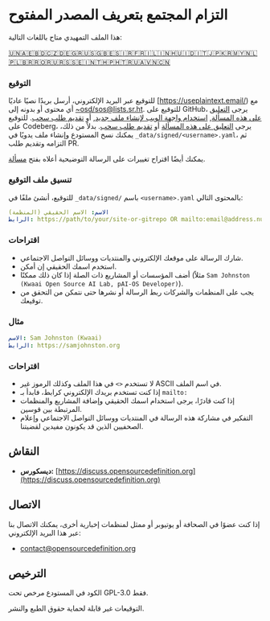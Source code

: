 # التزام المجتمع بتعريف المصدر المفتوح

هذا الملف التمهيدي متاح باللغات التالية:
<!-- TRANSLATIONS_START -->
[🇺🇳](README.md)[🇦🇪](README-ar-AE.md)[🇧🇩](README-bn-BD.md)[🇨🇿](README-cs-CZ.md)[🇩🇪](README-de-DE.md)[🇬🇷](README-el-GR.md)[🇺🇸](README-en-US.md)[🇬🇧](README-en-GB.md)[🇪🇸](README-es-ES.md)[🇮🇷](README-fa-IR.md)[🇫🇷](README-fr-FR.md)[🇮🇱](README-he-IL.md)[🇮🇳](README-hi-IN.md)[🇭🇺](README-hu-HU.md)[🇮🇩](README-id-ID.md)[🇮🇹](README-it-IT.md)[🇯🇵](README-ja-JP.md)[🇰🇷](README-ko-KR.md)[🇲🇾](README-ms-MY.md)[🇳🇱](README-nl-NL.md)[🇵🇱](README-pl-PL.md)[🇧🇷](README-pt-BR.md)[🇷🇴](README-ro-RO.md)[🇷🇺](README-ru-RU.md)[🇷🇸](README-sr-RS.md)[🇸🇪](README-sv-SE.md)[🇮🇳](README-ta-IN.md)[🇹🇭](README-th-TH.md)[🇵🇭](README-tl-PH.md)[🇹🇷](README-tr-TR.md)[🇺🇦](README-uk-UA.md)[🇻🇳](README-vi-VN.md)[🇨🇳](README-zh-CN.md)
<!-- TRANSLATIONS_END -->

### التوقيع

للتوقيع عبر البريد الإلكتروني، أرسل بريدًا نصيًا عاديًا [https://useplaintext.email/) مع أي محتوى أو بدونه إلى [~osd/sos@lists.sr.ht](mailto:~osd/sos@lists.sr.ht).
للتوقيع على GitHub، يرجى [التعليق على هذه المسألة](https://github.com/OpenSourceDefinition/sos/issues/1), [استخدام واجهة الويب لإنشاء ملف جديد](https://github.com/OpenSourceDefinition/sos/new/main/_data/signed), أو [تقديم طلب سحب](https://github.com/OpenSourceDefinition/sos/pulls).
للتوقيع على Codeberg، يرجى [التعليق على هذه المسألة](https://codeberg.org/osd/sos/issues/1) أو [تقديم طلب سحب](https://codeberg.org/osd/sos/pulls).
بدلاً من ذلك، يمكنك نسخ المستودع وإنشاء ملف يدويًا في `_data/signed/<username>.yaml`، ثم التزامه وتقديم طلب PR.

يمكنك أيضًا اقتراح تغييرات على الرسالة التوضيحية أعلاه بفتح [مسألة](https://codeberg.org/osd/sos/issues).

### تنسيق ملف التوقيع

للتوقيع، أنشئ ملفًا في `_data/signed/` باسم `<username>.yaml` بالمحتوى التالي:

```yaml
الاسم: الاسم الحقيقي (المنظمة)
الرابط: https://path/to/your/site-or-gitrepo OR mailto:email@address.nul
```

### اقتراحات
- شارك الرسالة على موقعك الإلكتروني والمنتديات ووسائل التواصل الاجتماعي.
- استخدم اسمك الحقيقي إن أمكن.
- أضف المؤسسات أو المشاريع ذات الصلة إذا كان ذلك ممكنًا (مثلاً `Sam Johnston (Kwaai Open Source AI Lab, pAI-OS Developer)`).
- يجب على المنظمات والشركات ربط الرسالة أو نشرها حتى نتمكن من التحقق من توقيعك.

### مثال

```yaml
الاسم: Sam Johnston (Kwaai)
الرابط: https://samjohnston.org
```

### اقتراحات

- لا تستخدم `<>` في هذا الملف وكذلك الرموز غير ASCII في اسم الملف.
- إذا كنت تستخدم بريدك الإلكتروني كرابط، فابدأ بـ `mailto:`
- إذا كنت قادرًا، يرجى استخدام اسمك الحقيقي وإضافة المشاريع والمنظمات المرتبطة بين قوسين.
- التفكير في مشاركة هذه الرسالة في المنتديات ووسائل التواصل الاجتماعي وإعلام الصحفيين الذين قد يكونون مفيدين لقضيتنا.

## النقاش

- **ديسكورس:** [https://discuss.opensourcedefinition.org](https://discuss.opensourcedefinition.org)

## الاتصال
إذا كنت عضوًا في الصحافة أو يوتيوبر أو ممثل لمنظمات إخبارية أخرى، يمكنك الاتصال بنا عبر هذا البريد الإلكتروني:
- [contact@opensourcedefinition.org](mailto:contact@opensourcedefinition.org)

## الترخيص
الكود في المستودع مرخص تحت GPL-3.0 فقط.

التوقيعات غير قابلة لحماية حقوق الطبع والنشر.